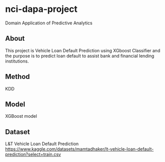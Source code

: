 # nci-dapa-project
Domain Application of Predictive Analytics

## About 

This project is Vehicle Loan Default Prediction using XGboost Classifier and the purpose is to predict loan default to assist bank and financial lending institutions.

## Method
KDD

## Model
XGBoost model

## Dataset
L&T Vehicle Loan Default Prediction
https://www.kaggle.com/datasets/mamtadhaker/lt-vehicle-loan-default-prediction?select=train.csv
